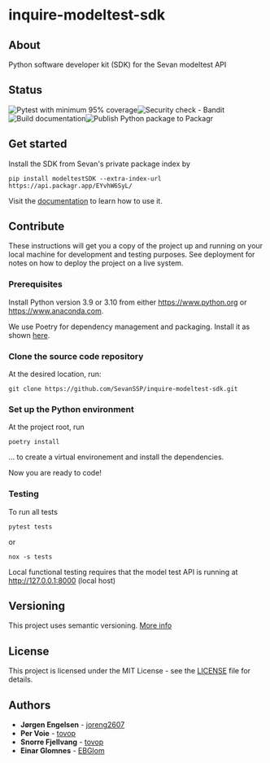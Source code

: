# inquire-modeltest-sdk

## About
Python software developer kit (SDK) for the Sevan modeltest API

## Status
![Pytest with minimum 95% coverage](https://github.com/SevanSSP/inquire-modeltest-sdk/actions/workflows/test.yml/badge.svg?branch=master)![Security check - Bandit](https://github.com/SevanSSP/inquire-modeltest-sdk/workflows/Security%20check%20-%20Bandit/badge.svg?branch=master)![Build documentation](https://github.com/SevanSSP/inquire-modeltest-sdk/workflows/Build%20documentation/badge.svg?branch=master)![Publish Python package to Packagr](https://github.com/SevanSSP/inquire-modeltest-sdk/workflows/Publish%20Python%20package%20to%20Packagr/badge.svg)

## Get started
Install the SDK from Sevan's private package index by

```
pip install modeltestSDK --extra-index-url https://api.packagr.app/EYvhW6SyL/
```

Visit the [documentation](https://sevanssp.github.io/inquire-modeltest-sdk/) to learn how to use it.

## Contribute
These instructions will get you a copy of the project up and running on your local machine for development and testing
purposes. See deployment for notes on how to deploy the project on a live system.

### Prerequisites
Install Python version 3.9 or 3.10 from either https://www.python.org or https://www.anaconda.com.

We use Poetry for dependency management and packaging. Install it as shown [here](https://python-poetry.org/docs/#installation).

### Clone the source code repository
At the desired location, run:

```git clone https://github.com/SevanSSP/inquire-modeltest-sdk.git```

### Set up the Python environment
At the project root, run

```console
poetry install
```

... to create a virtual environement and install the dependencies.

Now you are ready to code!

### Testing
To run all tests

```console
pytest tests
```

or

```console
nox -s tests
```

Local functional testing requires that the model test API is running at http://127.0.0.1:8000 (local host)


## Versioning
This project uses semantic versioning. [More info](https://semver.org/)

## License
This project is licensed under the MIT License - see the [LICENSE](LICENSE) file for details.

## Authors
* **Jørgen Engelsen** - [joreng2607](https://github.com/joreng2607)
* **Per Voie** - [tovop](https://github.com/tovop)
* **Snorre Fjellvang** - [tovop](https://github.com/snorrefjellvang)
* **Einar Glomnes** - [EBGlom](https://github.com/EBGlom)


